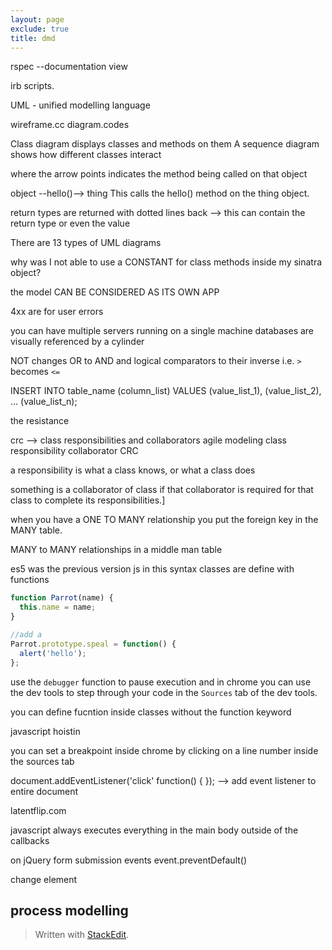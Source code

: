 ```yaml
---
layout: page
exclude: true
title: dmd
---
```


rspec --documentation view

irb scripts.

UML - unified modelling language

wireframe.cc
diagram.codes

Class diagram displays classes and methods on them
A sequence diagram shows how different classes interact

where the arrow points indicates the method being called on that object

object --hello()--> thing
This calls the hello() method on the thing object.

return types are returned with dotted lines back --> this can contain the return type or even the value

There are 13 types of UML diagrams


why was I not able to use a CONSTANT for class methods inside my sinatra object?

the model CAN BE CONSIDERED AS ITS OWN APP

4xx are for user errors

you can have multiple servers running on a single machine
databases are visually referenced by a cylinder


NOT changes OR to AND and logical comparators to their inverse i.e. `>` becomes `<=`

INSERT INTO table_name (column_list)
VALUES
    (value_list_1),
    (value_list_2),
    ...
    (value_list_n);

the resistance

crc --> class responsibilities and collaborators
agile modeling class responsibility collaborator CRC

a responsibility is what a class knows, or what a class does

something is a collaborator of class if that collaborator is required for that class to complete its responsibilities.]

when you have a ONE TO MANY relationship you put the foreign key in the MANY table.

MANY to MANY relationships in a middle man table

es5 was the previous version js
in this syntax classes are define with functions
```js
function Parrot(name) {
  this.name = name;
}

//add a 
Parrot.prototype.speal = function() {
  alert('hello');
};

```

use the `debugger` function to pause execution and in chrome you can use the dev tools to step through your code in the `Sources` tab of the dev tools.

you can define fucntion inside classes without the function keyword

javascript hoistin

you can set a breakpoint inside chrome by clicking on a line number inside the sources tab

document.addEventListener('click' function() { }); --> add event listener to entire document

latentflip.com

javascript always executes everything in the main body outside of the callbacks

on jQuery form submission events
event.preventDefault()

change element
## process modelling


> Written with [StackEdit](https://stackedit.io/).
<!--stackedit_data:
eyJoaXN0b3J5IjpbODkzNzMyNDcwLC0xMjEzNTQwNDQyLDEwOT
QxMzQxMjQsLTExMDAyMzc0MzcsLTE3MTkxOTUyNzQsLTE4NTEy
Mjg4MiwxMzQ0NTIyMTc4LDE2Njg2NzY4NDEsLTE5MjgwODI4LD
E5NDEyODU4NTMsLTYyNjczODE3MywtMTk4NzYyOTM0LC0xNjQ0
ODQ3NjkwLC02NDk2MjAwMzMsLTIwODUwNTE5NzEsLTIwMzU4Nz
k0MDYsLTExMzI4NDYxMzcsMTgwMTU3NTc5OCwxOTE2NzkxNzI1
LC0xMDk0NzIzOTUxXX0=
-->